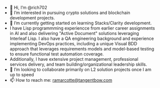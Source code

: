 - 👋 Hi, I’m @rich702
- 👀 I’m interested in pursuing crypto solutions and blockchain development projects.
- 🌱 I’m currently getting started on learning Stacks/Clarity development.
- I have Lisp programmming experiencce from earlier career assignments in AI and also delivering "Active Document" solutions leveraging Interleaf Lisp. I also have a QA engineering background and experience implementing DevOps practices, including a unique Visual BDD approach that leverages requirements models and model-based testing to ensure functional test automation coverage.
- Additionally, I have extensive project management, professional services delivery, and team building/organizational leadership skills.
- 💞️ I’m looking to collaborate primarily on L2 solution projects once I am up to speed
- 📫 How to reach me: ramarcotte@tangentbow.com


